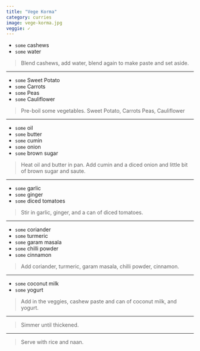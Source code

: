 ```yaml
---
title: "Vege Korma"
category: curries
image: vege-korma.jpg
veggie: ✓
---
```



* `some` cashews
* `some` water

> Blend cashews, add water, blend again to make paste and set aside.

---

* `some` Sweet Potato
* `some` Carrots
* `some` Peas
* `some` Cauliflower

> Pre-boil some vegetables. Sweet Potato, Carrots Peas, Cauliflower

---

* `some` oil
* `some` butter
* `some` cumin
* `some` onion
* `some` brown sugar

> Heat oil and butter in pan. Add cumin and a diced onion and little bit of brown sugar and saute.

---

* `some` garlic
* `some` ginger
* `some` diced tomatoes

> Stir in garlic, ginger, and a can of diced tomatoes.

---

* `some` coriander
* `some` turmeric
* `some` garam masala
* `some` chilli powder
* `some` cinnamon

> Add coriander, turmeric, garam masala, chilli powder, cinnamon.

---

* `some` coconut milk
* `some` yogurt

> Add in the veggies, cashew paste and can of coconut milk, and yogurt.

---

> Simmer until thickened.

---

> Serve with rice and naan.

